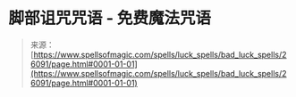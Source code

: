 <!--yml

category: 未分类

date: 2024-06-12 19:13:43

-->

# 脚部诅咒咒语 - 免费魔法咒语

> 来源：[https://www.spellsofmagic.com/spells/luck_spells/bad_luck_spells/26091/page.html#0001-01-01](https://www.spellsofmagic.com/spells/luck_spells/bad_luck_spells/26091/page.html#0001-01-01)
